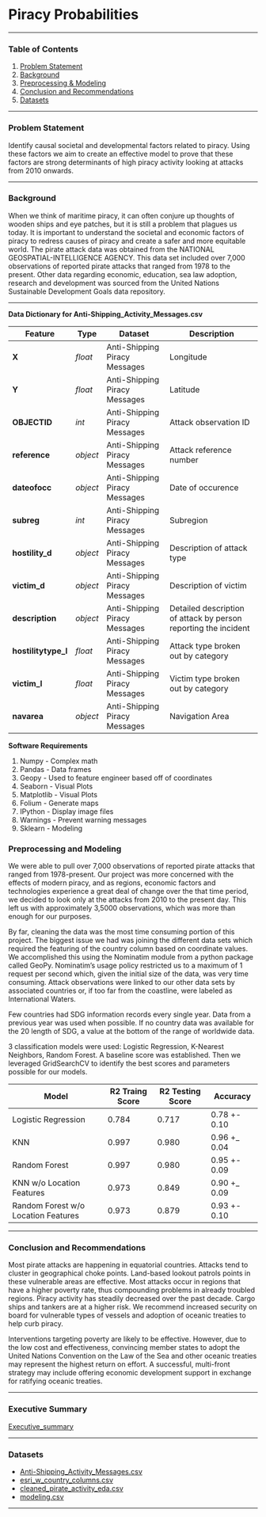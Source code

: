 # Piracy Probabilities

---

### Table of Contents

1. [Problem Statement](#Problem-Statement)
2. [Background](#Background)
3. [Preprocessing & Modeling](#Preprocessing-and-Modeling)
4. [Conclusion and Recommendations](#Conclusion-and-Recommendations)
5. [Datasets](#Datasets)

---

### Problem Statement
Identify causal societal and developmental factors related to piracy. Using these factors we aim to create an effective model to prove that these factors are strong determinants of high piracy activity looking at attacks from 2010 onwards. 

---

### Background
When we think of maritime piracy, it can often conjure up thoughts of wooden ships and eye patches, but it is still a problem that plagues us today. It is important to understand the societal and economic factors of piracy to redress causes of piracy and create a safer and more equitable world. The pirate attack data was obtained from the NATIONAL GEOSPATIAL-INTELLIGENCE AGENCY. This data set included over 7,000 observations of reported pirate attacks that ranged from 1978 to the present. Other data regarding economic, education, sea law adoption,  research and development was sourced from the United Nations Sustainable Development Goals data repository.

---

**Data Dictionary for Anti-Shipping_Activity_Messages.csv**

|Feature|Type|Dataset|Description|
|---|---|---|---|
|**X**|*float*|Anti-Shipping Piracy Messages|Longitude|
|**Y**|*float*|Anti-Shipping Piracy Messages|Latitude|
|**OBJECTID**|*int*|Anti-Shipping Piracy Messages|Attack observation ID|
|**reference**|*object*|Anti-Shipping Piracy Messages|Attack reference number|
|**dateofocc**|*object*|Anti-Shipping Piracy Messages|Date of occurence|
|**subreg**|*int*|Anti-Shipping Piracy Messages|Subregion|
|**hostility_d**|*object*|Anti-Shipping Piracy Messages|Description of attack type|
|**victim_d**|*object*|Anti-Shipping Piracy Messages|Description of victim|
|**description**|*object*|Anti-Shipping Piracy Messages|Detailed description of attack by person reporting the incident|
|**hostilitytype_l**|*float*|Anti-Shipping Piracy Messages|Attack type broken out by category|
|**victim_l**|*float*|Anti-Shipping Piracy Messages|Victim type broken out by category|
|**navarea**|*object*|Anti-Shipping Piracy Messages|Navigation Area|

**Software Requirements**
1. Numpy - Complex math
2. Pandas - Data frames
3. Geopy - Used to feature engineer based off of coordinates
4. Seaborn - Visual Plots
5. Matplotlib - Visual Plots
6. Folium - Generate maps 
7. IPython - Display image files
8. Warnings - Prevent warning messages
9. Sklearn - Modeling


### Preprocessing and Modeling
We were able to pull over 7,000 observations of reported pirate attacks that ranged from 1978-present. Our project was more concerned with the effects of modern piracy, and as regions, economic factors and technologies experience a great deal of change over the that time period, we decided to look only at the attacks from 2010 to the present day.  This left us with approximately 3,5000 observations, which was more than enough for our purposes.

By far, cleaning the data was the most time consuming portion of this project. The biggest issue we had was joining the different data sets which required the featuring of the country column based on coordinate values. We accomplished this using the Nominatim module from a python package called GeoPy. Nominatim’s usage policy restricted us to a maximum of 1 request per second which, given the initial size of the data, was very time consuming.  Attack observations were linked to our other data sets by associated countries or, if too far from the coastline, were labeled as International Waters.

Few countries had SDG information records every single year. Data from a previous year was used when possible. If no country data was available for the 20 length of SDG, a value at the bottom of the range of worldwide data.

3 classification models were used: Logistic Regression, K-Nearest Neighbors, Random Forest. A baseline score was established. Then we leveraged GridSearchCV to identify the best scores and parameters possible for our models. 

|Model                               |R2 Traing Score   |R2 Testing Score  |Accuracy      |
|---                                 |---               |---               |---           |
|Logistic Regression                 |0.784             |0.717             |0.78 +- 0.10  |
|KNN                                 |0.997             |0.980             |0.96 +_ 0.04  |
|Random Forest                       |0.997             |0.980             |0.95 +- 0.09  |
|KNN w/o Location Features           |0.973             |0.849             |0.90 +_ 0.09  |
|Random Forest w/o Location Features |0.973             |0.879             |0.93 +- 0.10  |

---

### Conclusion and Recommendations
Most pirate attacks are happening in equatorial countries. Attacks tend to cluster in geographical choke points. Land-based lookout patrols points in these vulnerable areas are effective. Most attacks occur in regions that have a higher poverty rate, thus compounding problems in already troubled regions.  Piracy activity has steadily decreased over the past decade. Cargo ships and tankers are at a higher risk. We recommend increased security on board for vulnerable types of vessels and adoption of oceanic treaties to help curb piracy.

Interventions targeting poverty are likely to be effective. However, due to the low cost and effectiveness, convincing member states to adopt the United Nations Convention on the Law of the Sea and other oceanic treaties may represent the highest return on effort. A successful, multi-front strategy may include offering economic development support in exchange for ratifying oceanic treaties.

---

### Executive Summary
[Executive_summary]('./Executive%20summary.pdf')

---

### Datasets
* [Anti-Shipping_Activity_Messages.csv](#'/datasets/Anti-Shipping_Activity_Messages.csv')
* [esri_w_country_columns.csv]('datasets/esri_w_country_columns.csv') 
* [cleaned_pirate_activity_eda.csv]('datasets/cleaned_pirate_activity_eda.csv')  
* [modeling.csv]('datasets/modeling.csv') 

---

